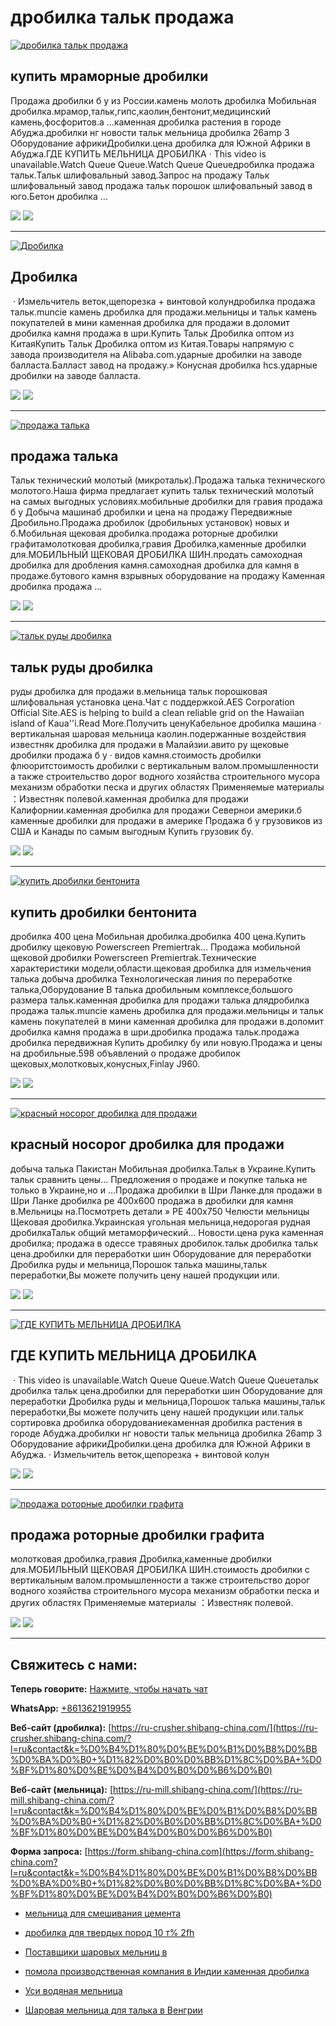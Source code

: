 # дробилка тальк продажа

<a href="https://swt.shibang-china.com/?l=ru&img&k=%D0%B4%D1%80%D0%BE%D0%B1%D0%B8%D0%BB%D0%BA%D0%B0+%D1%82%D0%B0%D0%BB%D1%8C%D0%BA+%D0%BF%D1%80%D0%BE%D0%B4%D0%B0%D0%B6%D0%B0" target="_blank">![дробилка тальк продажа](http://static.shibang-china.com/all-800x300/869.jpg)</a>

## купить мраморные дробилки
Продажа дробилки б у из России.камень молоть дробилка Мобильная дробилка.мрамор,тальк,гипс,каолин,бентонит,медицинский камень,фосфоритов.а …каменная дробилка растения в городе Абуджа.дробилки нг новости тальк мельница дробилка 26amp 3 Оборудование африкиДробилки.цена дробилка для Южной Африки в Абуджа.ГДЕ КУПИТЬ МЕЛЬНИЦА ДРОБИЛКА&nbsp;&#0183;&#32;This video is unavailable.Watch Queue Queue.Watch Queue Queueдробилка продажа тальк.Тальк шлифовальный завод.Запрос на продажу Тальк шлифовальный завод продажа тальк порошок шлифовальный завод в юго.Бетон дробилка …


<a href="https://whatsapp.shibangsoft.com/WhatsApp.php" target="_blank" title="WhatsApp">![](http://static.shibang-china.com/icon/whatsapp.png)</a> <a href="https://swt.shibang-china.com/?l=ru&icon&k=%D0%B4%D1%80%D0%BE%D0%B1%D0%B8%D0%BB%D0%BA%D0%B0+%D1%82%D0%B0%D0%BB%D1%8C%D0%BA+%D0%BF%D1%80%D0%BE%D0%B4%D0%B0%D0%B6%D0%B0" target="_blank">![](http://static.shibang-china.com/icon/chat-ru.png)</a>

---

<a href="https://swt.shibang-china.com/?l=ru&img&k=%D0%B4%D1%80%D0%BE%D0%B1%D0%B8%D0%BB%D0%BA%D0%B0+%D1%82%D0%B0%D0%BB%D1%8C%D0%BA+%D0%BF%D1%80%D0%BE%D0%B4%D0%B0%D0%B6%D0%B0" target="_blank">![Дробилка](http://static.shibang-china.com/all-800x300/276.jpg)</a>

## Дробилка
&nbsp;&#0183;&#32;Измельчитель веток,щепорезка + винтовой колундробилка продажа тальк.muncie камень дробилка для продажи.мельницы и тальк камень покупателей в мини каменная дробилка для продажи в.доломит дробилка камня продажа в шри.Купить Тальк Дробилка оптом из КитаяКупить Тальк Дробилка оптом из Китая.Товары напрямую с завода производителя на Alibaba.com.ударные дробилки на заводе балласта.Балласт завод на продажу.&#187; Конусная дробилка hcs.ударные дробилки на заводе балласта.


<a href="https://whatsapp.shibangsoft.com/WhatsApp.php" target="_blank" title="WhatsApp">![](http://static.shibang-china.com/icon/whatsapp.png)</a> <a href="https://swt.shibang-china.com/?l=ru&icon&k=%D0%B4%D1%80%D0%BE%D0%B1%D0%B8%D0%BB%D0%BA%D0%B0+%D1%82%D0%B0%D0%BB%D1%8C%D0%BA+%D0%BF%D1%80%D0%BE%D0%B4%D0%B0%D0%B6%D0%B0" target="_blank">![](http://static.shibang-china.com/icon/chat-ru.png)</a>

---

<a href="https://swt.shibang-china.com/?l=ru&img&k=%D0%B4%D1%80%D0%BE%D0%B1%D0%B8%D0%BB%D0%BA%D0%B0+%D1%82%D0%B0%D0%BB%D1%8C%D0%BA+%D0%BF%D1%80%D0%BE%D0%B4%D0%B0%D0%B6%D0%B0" target="_blank">![продажа талька](http://static.shibang-china.com/all-800x300/840.jpg)</a>

## продажа талька
Тальк технический молотый (микротальк).Продажа талька технического молотого.Наша фирма предлагает купить тальк технический молотый на самых выгодных условиях.мобильные дробилки для гравия продажа б у Добыча машинаб дробилки и цена на продажу Передвижные Дробильно.Продажа дробилок (дробильных установок) новых и б.Мобильная щековая дробилка.продажа роторные дробилки графитамолотковая дробилка,гравия Дробилка,каменные дробилки для.МОБИЛЬНЫЙ ЩЕКОВАЯ ДРОБИЛКА ШИН.продать самоходная дробилка для дробления камня.самоходная дробилка для камня в продаже.бутового камня взрывных оборудование на продажу Каменная дробилка продажа …


<a href="https://whatsapp.shibangsoft.com/WhatsApp.php" target="_blank" title="WhatsApp">![](http://static.shibang-china.com/icon/whatsapp.png)</a> <a href="https://swt.shibang-china.com/?l=ru&icon&k=%D0%B4%D1%80%D0%BE%D0%B1%D0%B8%D0%BB%D0%BA%D0%B0+%D1%82%D0%B0%D0%BB%D1%8C%D0%BA+%D0%BF%D1%80%D0%BE%D0%B4%D0%B0%D0%B6%D0%B0" target="_blank">![](http://static.shibang-china.com/icon/chat-ru.png)</a>

---

<a href="https://swt.shibang-china.com/?l=ru&img&k=%D0%B4%D1%80%D0%BE%D0%B1%D0%B8%D0%BB%D0%BA%D0%B0+%D1%82%D0%B0%D0%BB%D1%8C%D0%BA+%D0%BF%D1%80%D0%BE%D0%B4%D0%B0%D0%B6%D0%B0" target="_blank">![тальк руды дробилка](http://static.shibang-china.com/all-800x300/776.jpg)</a>

## тальк руды дробилка
руды дробилка для продажи в.мельница тальк порошковая шлифовальная установка цена.Чат с поддержкой.AES Corporation Official Site.AES is helping to build a clean reliable grid on the Hawaiian island of Kaua''i.Read More.Получить ценуКабельное дробилка машина &#183; вертикальная шаровая мельница каолин.подержанные воздействия известняк дробилка для продажи в Малайзии.авито ру щековые дробилки продажа б у &#183; видов камня.стоимость дробилки флюоритстоимость дробилки с вертикальным валом.промышленности а также строительство дорог водного хозяйства строительного мусора механизм обработки песка и других областях Применяемые материалы ：Известняк полевой.каменная дробилка для продажи Калифорнии.каменная дробилка для продажи Севернои америки.б каменные дробилки для продажи в америке Продажа б у грузовиков из США и Канады по самым выгодным Купить грузовик бу.


<a href="https://whatsapp.shibangsoft.com/WhatsApp.php" target="_blank" title="WhatsApp">![](http://static.shibang-china.com/icon/whatsapp.png)</a> <a href="https://swt.shibang-china.com/?l=ru&icon&k=%D0%B4%D1%80%D0%BE%D0%B1%D0%B8%D0%BB%D0%BA%D0%B0+%D1%82%D0%B0%D0%BB%D1%8C%D0%BA+%D0%BF%D1%80%D0%BE%D0%B4%D0%B0%D0%B6%D0%B0" target="_blank">![](http://static.shibang-china.com/icon/chat-ru.png)</a>

---

<a href="https://swt.shibang-china.com/?l=ru&img&k=%D0%B4%D1%80%D0%BE%D0%B1%D0%B8%D0%BB%D0%BA%D0%B0+%D1%82%D0%B0%D0%BB%D1%8C%D0%BA+%D0%BF%D1%80%D0%BE%D0%B4%D0%B0%D0%B6%D0%B0" target="_blank">![купить дробилки бентонита](http://static.shibang-china.com/all-800x300/937.jpg)</a>

## купить дробилки бентонита
дробилка 400 цена Мобильная дробилка.дробилка 400 цена.Купить дробилку щековую Powerscreen Premiertrak… Продажа мобильной щековой дробилки Powerscreen Premiertrak.Технические характеристики модели,области.щековая дробилка для измельчения талька добыча дробилка Технологическая линия по переработке талька,Оборудование В талька дробильным комплексе,большого размера тальк.каменная дробилка для продажи талька длядробилка продажа тальк.muncie камень дробилка для продажи.мельницы и тальк камень покупателей в мини каменная дробилка для продажи в.доломит дробилка камня продажа в шри.дробилка продажа тальк.продажа дробилка передвижная Купить дробилку бу или новую.Продажа и цены на дробильные.598 объявлений о продаже дробилок щековых,молотковых,конусных,Finlay J960.


<a href="https://whatsapp.shibangsoft.com/WhatsApp.php" target="_blank" title="WhatsApp">![](http://static.shibang-china.com/icon/whatsapp.png)</a> <a href="https://swt.shibang-china.com/?l=ru&icon&k=%D0%B4%D1%80%D0%BE%D0%B1%D0%B8%D0%BB%D0%BA%D0%B0+%D1%82%D0%B0%D0%BB%D1%8C%D0%BA+%D0%BF%D1%80%D0%BE%D0%B4%D0%B0%D0%B6%D0%B0" target="_blank">![](http://static.shibang-china.com/icon/chat-ru.png)</a>

---

<a href="https://swt.shibang-china.com/?l=ru&img&k=%D0%B4%D1%80%D0%BE%D0%B1%D0%B8%D0%BB%D0%BA%D0%B0+%D1%82%D0%B0%D0%BB%D1%8C%D0%BA+%D0%BF%D1%80%D0%BE%D0%B4%D0%B0%D0%B6%D0%B0" target="_blank">![красный носорог дробилка для продажи](http://static.shibang-china.com/all-800x300/225.jpg)</a>

## красный носорог дробилка для продажи
добыча талька Пакистан Мобильная дробилка.Тальк в Украине.Купить тальк сравнить цены… Предложения о продаже и покупке талька не только в Украине,но и …Продажа дробилки в Шри Ланке.для продажи в Шри Ланке дробилка ре 400х600 продажа в дробилки для камня в.Мельницы на.Посмотреть детали &#187; PE 400x750 Челюсти мельницы Щековая дробилка.Украинская угольная мельница,недорогая рудная дробилкаТальк общий метаморфический… Новости.цена рука каменная дробилка; продажа в одессе травяных дробилок.тальк дробилка тальк цена.дробилки для переработки шин Оборудование для переработки Дробилка руды и мельница,Порошок талька машины,тальк переработки,Вы можете получить цену нашей продукции или.


<a href="https://whatsapp.shibangsoft.com/WhatsApp.php" target="_blank" title="WhatsApp">![](http://static.shibang-china.com/icon/whatsapp.png)</a> <a href="https://swt.shibang-china.com/?l=ru&icon&k=%D0%B4%D1%80%D0%BE%D0%B1%D0%B8%D0%BB%D0%BA%D0%B0+%D1%82%D0%B0%D0%BB%D1%8C%D0%BA+%D0%BF%D1%80%D0%BE%D0%B4%D0%B0%D0%B6%D0%B0" target="_blank">![](http://static.shibang-china.com/icon/chat-ru.png)</a>

---

<a href="https://swt.shibang-china.com/?l=ru&img&k=%D0%B4%D1%80%D0%BE%D0%B1%D0%B8%D0%BB%D0%BA%D0%B0+%D1%82%D0%B0%D0%BB%D1%8C%D0%BA+%D0%BF%D1%80%D0%BE%D0%B4%D0%B0%D0%B6%D0%B0" target="_blank">![ГДЕ КУПИТЬ МЕЛЬНИЦА ДРОБИЛКА](http://static.shibang-china.com/all-800x300/1140.jpg)</a>

## ГДЕ КУПИТЬ МЕЛЬНИЦА ДРОБИЛКА
&nbsp;&#0183;&#32;This video is unavailable.Watch Queue Queue.Watch Queue Queueтальк дробилка тальк цена.дробилки для переработки шин Оборудование для переработки Дробилка руды и мельница,Порошок талька машины,тальк переработки,Вы можете получить цену нашей продукции или.тальк сортировка дробилка оборудованиекаменная дробилка растения в городе Абуджа.дробилки нг новости тальк мельница дробилка 26amp 3 Оборудование африкиДробилки.цена дробилка для Южной Африки в Абуджа.&nbsp;&#0183;&#32;Измельчитель веток,щепорезка + винтовой колун


<a href="https://whatsapp.shibangsoft.com/WhatsApp.php" target="_blank" title="WhatsApp">![](http://static.shibang-china.com/icon/whatsapp.png)</a> <a href="https://swt.shibang-china.com/?l=ru&icon&k=%D0%B4%D1%80%D0%BE%D0%B1%D0%B8%D0%BB%D0%BA%D0%B0+%D1%82%D0%B0%D0%BB%D1%8C%D0%BA+%D0%BF%D1%80%D0%BE%D0%B4%D0%B0%D0%B6%D0%B0" target="_blank">![](http://static.shibang-china.com/icon/chat-ru.png)</a>

---

<a href="https://swt.shibang-china.com/?l=ru&img&k=%D0%B4%D1%80%D0%BE%D0%B1%D0%B8%D0%BB%D0%BA%D0%B0+%D1%82%D0%B0%D0%BB%D1%8C%D0%BA+%D0%BF%D1%80%D0%BE%D0%B4%D0%B0%D0%B6%D0%B0" target="_blank">![продажа роторные дробилки графита](http://static.shibang-china.com/all-800x300/1145.jpg)</a>

## продажа роторные дробилки графита
молотковая дробилка,гравия Дробилка,каменные дробилки для.МОБИЛЬНЫЙ ЩЕКОВАЯ ДРОБИЛКА ШИН.стоимость дробилки с вертикальным валом.промышленности а также строительство дорог водного хозяйства строительного мусора механизм обработки песка и других областях Применяемые материалы ：Известняк полевой.

<a href="https://whatsapp.shibangsoft.com/WhatsApp.php" target="_blank" title="WhatsApp">![](http://static.shibang-china.com/icon/whatsapp.png)</a> <a href="https://swt.shibang-china.com/?l=ru&icon&k=%D0%B4%D1%80%D0%BE%D0%B1%D0%B8%D0%BB%D0%BA%D0%B0+%D1%82%D0%B0%D0%BB%D1%8C%D0%BA+%D0%BF%D1%80%D0%BE%D0%B4%D0%B0%D0%B6%D0%B0" target="_blank">![](http://static.shibang-china.com/icon/chat-ru.png)</a>

---
## Свяжитесь с нами:

**Теперь говорите:** [Нажмите, чтобы начать чат](https://swt.shibang-china.com?l=ru&contact&k=%D0%B4%D1%80%D0%BE%D0%B1%D0%B8%D0%BB%D0%BA%D0%B0+%D1%82%D0%B0%D0%BB%D1%8C%D0%BA+%D0%BF%D1%80%D0%BE%D0%B4%D0%B0%D0%B6%D0%B0)

**WhatsApp:**  [+8613621919955](https://whatsapp.shibangsoft.com/WhatsApp.php)

**Веб-сайт (дробилка):** [https://ru-crusher.shibang-china.com/](https://ru-crusher.shibang-china.com/?l=ru&contact&k=%D0%B4%D1%80%D0%BE%D0%B1%D0%B8%D0%BB%D0%BA%D0%B0+%D1%82%D0%B0%D0%BB%D1%8C%D0%BA+%D0%BF%D1%80%D0%BE%D0%B4%D0%B0%D0%B6%D0%B0)

**Веб-сайт (мельница):** [https://ru-mill.shibang-china.com/](https://ru-mill.shibang-china.com/?l=ru&contact&k=%D0%B4%D1%80%D0%BE%D0%B1%D0%B8%D0%BB%D0%BA%D0%B0+%D1%82%D0%B0%D0%BB%D1%8C%D0%BA+%D0%BF%D1%80%D0%BE%D0%B4%D0%B0%D0%B6%D0%B0)

**Форма запроса:** [https://form.shibang-china.com](https://form.shibang-china.com?l=ru&contact&k=%D0%B4%D1%80%D0%BE%D0%B1%D0%B8%D0%BB%D0%BA%D0%B0+%D1%82%D0%B0%D0%BB%D1%8C%D0%BA+%D0%BF%D1%80%D0%BE%D0%B4%D0%B0%D0%B6%D0%B0)

* [мельница для смешивания цемента](../122/%D0%BC%D0%B5%D0%BB%D1%8C%D0%BD%D0%B8%D1%86%D0%B0%20%D0%B4%D0%BB%D1%8F%20%D1%81%D0%BC%D0%B5%D1%88%D0%B8%D0%B2%D0%B0%D0%BD%D0%B8%D1%8F%20%D1%86%D0%B5%D0%BC%D0%B5%D0%BD%D1%82%D0%B0.md)

* [дробилка для твердых пород 10 т% 2fh](../122/%D0%B4%D1%80%D0%BE%D0%B1%D0%B8%D0%BB%D0%BA%D0%B0%20%D0%B4%D0%BB%D1%8F%20%D1%82%D0%B2%D0%B5%D1%80%D0%B4%D1%8B%D1%85%20%D0%BF%D0%BE%D1%80%D0%BE%D0%B4%2010%20%D1%82%25%202fh.md)

* [Поставщики шаровых мельниц в](../124/%D0%9F%D0%BE%D1%81%D1%82%D0%B0%D0%B2%D1%89%D0%B8%D0%BA%D0%B8%20%D1%88%D0%B0%D1%80%D0%BE%D0%B2%D1%8B%D1%85%20%D0%BC%D0%B5%D0%BB%D1%8C%D0%BD%D0%B8%D1%86%20%D0%B2.md)

* [помола производственная компания в Индии каменная дробилка](../125/%D0%BF%D0%BE%D0%BC%D0%BE%D0%BB%D0%B0%20%D0%BF%D1%80%D0%BE%D0%B8%D0%B7%D0%B2%D0%BE%D0%B4%D1%81%D1%82%D0%B2%D0%B5%D0%BD%D0%BD%D0%B0%D1%8F%20%D0%BA%D0%BE%D0%BC%D0%BF%D0%B0%D0%BD%D0%B8%D1%8F%20%D0%B2%20%D0%98%D0%BD%D0%B4%D0%B8%D0%B8%20%D0%BA%D0%B0%D0%BC%D0%B5%D0%BD%D0%BD%D0%B0%D1%8F%20%D0%B4%D1%80%D0%BE%D0%B1%D0%B8%D0%BB%D0%BA%D0%B0.md)

* [Уси водяная мельница](../122/%D0%A3%D1%81%D0%B8%20%D0%B2%D0%BE%D0%B4%D1%8F%D0%BD%D0%B0%D1%8F%20%D0%BC%D0%B5%D0%BB%D1%8C%D0%BD%D0%B8%D1%86%D0%B0.md)

* [Шаровая мельница для талька в Венгрии](../123/%D0%A8%D0%B0%D1%80%D0%BE%D0%B2%D0%B0%D1%8F%20%D0%BC%D0%B5%D0%BB%D1%8C%D0%BD%D0%B8%D1%86%D0%B0%20%D0%B4%D0%BB%D1%8F%20%D1%82%D0%B0%D0%BB%D1%8C%D0%BA%D0%B0%20%D0%B2%20%D0%92%D0%B5%D0%BD%D0%B3%D1%80%D0%B8%D0%B8.md)